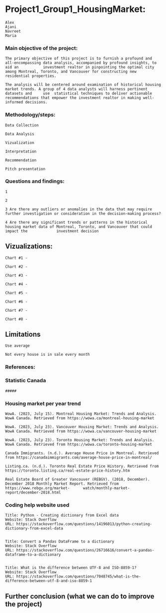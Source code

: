 # Project1_Group1_HousingMarket: 
    Alex 
    Ajani
    Navreet
    Maria

### Main objective of the project:
    The primary objective of this project is to furnish a profound and all-encompassing data analysis, accompanied by profound insights, to aid an           investment realtor in pinpointing the optimal city among Montreal, Toronto, and Vancouver for constructing new residential properties. 

    The analysis will be centered around examination of historical housing market trends. A group of 4 data analysts will harness pertinent datasets and     use  statistical techniques to deliver actionable recommendations that empower the investment realtor in making well-informed decisions.

### Methodology/steps:
    Data Collection 
    
    Data Analysis 
    
    Vizualization 
    
    Interpretation
    
    Recommendation 
    
    Pitch presentation

### Questions and findings: 
    1 
    
    2
    
    3 Are there any outliers or anomalies in the data that may require further investigation or consideration in the decision-making process?
    
    4 Are there any significant trends or patterns in the historical housing market data of Montreal, Toronto, and Vancouver that could impact the             investment decision


## Vizualizations: 
    Chart #1 - 

    Chart #2 -  

    Chart #3 - 

    Chart #4 -  

    Chart #5 - 

    Chart #6 - 
    
    Chart #7 - 

    Chart #8 - 

## Limitations 
    Use average 

    Not every house is in sale every month 
### References: 
### Statistic Canada
    ##### 


### Housing market per year trend
    WowA. (2023, July 15). Montreal Housing Market: Trends and Analysis. WowA Canada. Retrieved from https://wowa.ca/montreal-housing-market
    
    WowA. (2023, July 23). Vancouver Housing Market: Trends and Analysis. WowA Canada. Retrieved from https://wowa.ca/vancouver-housing-market
    
    WowA. (2023, July 23). Toronto Housing Market: Trends and Analysis. WowA Canada. Retrieved from https://wowa.ca/toronto-housing-market
    
    Canada Immigrants. (n.d.). Average House Price in Montreal. Retrieved from https://canadaimmigrants.com/average-house-price-in-montreal/
    
    Listing.ca. (n.d.). Toronto Real Estate Price History. Retrieved from https://toronto.listing.ca/real-estate-price-history.htm
    
    Real Estate Board of Greater Vancouver (REBGV). (2018, December). December 2018 Monthly Market Report. Retrieved from https://www.rebgv.org/market-      watch/monthly-market-report/december-2018.html
    

### Coding help website used 

    Title: Python - Creating dictionary from Excel data
    Website: Stack Overflow
    URL: https://stackoverflow.com/questions/14196013/python-creating-dictionary-from-excel-data


    Title: Convert a Pandas DataFrame to a dictionary
    Website: Stack Overflow
    URL: https://stackoverflow.com/questions/26716616/convert-a-pandas-dataframe-to-a-dictionary 


    Title: What is the difference between UTF-8 and ISO-8859-1?
    Website: Stack Overflow
    URL: https://stackoverflow.com/questions/7048745/what-is-the-difference-between-utf-8-and-iso-8859-1


## Further conclusion (what we can do to improve the project) 
